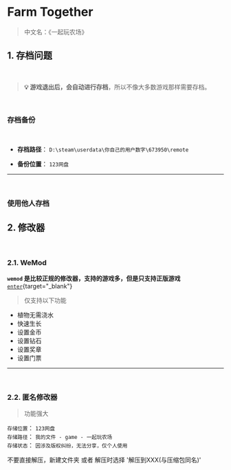 # Farm Together

> 中文名：《一起玩农场》

## 1. 存档问题

<br/>

> **💡 游戏退出后，会自动进行存档**，所以不像大多数游戏那样需要存档。

<br/>

### 存档备份

<br/>

- **存档路径**： `D:\steam\userdata\你自己的用户数字\673950\remote`

- **备份位置**： `123网盘`

---

<br/>

### 使用他人存档



## 2. 修改器

<br/>

###  2.1. **WeMod**

**`wemod` 是比较正规的修改器，支持的游戏多，但是只支持正版游戏**  [`enter`](https://www.wemod.com/zh){target="_blank"}   

 > 仅支持以下功能

- 植物无需浇水
- 快速生长
- 设置金币
- 设置钻石
- 设置奖章
- 设置门票

---

<br/>

### 2.2. **匿名修改器**

> 功能强大

`存储位置`： `123网盘`   
`存储路径`： `我的文件 - game - 一起玩农场`    
`存储状态`： `因涉及版权纠纷，无法分享，仅个人使用`   

不要直接解压，新建文件夹 或者 解压时选择 '解压到XXX(与压缩包同名)' 


